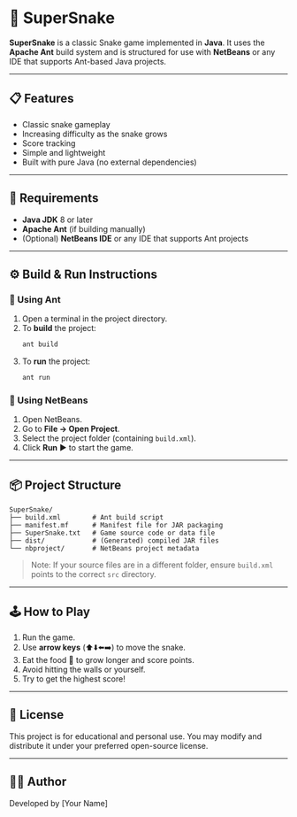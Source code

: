 # 🐍 SuperSnake

**SuperSnake** is a classic Snake game implemented in **Java**. It uses the **Apache Ant** build system and is structured for use with **NetBeans** or any IDE that supports Ant-based Java projects.

---

## 📋 Features

- Classic snake gameplay  
- Increasing difficulty as the snake grows  
- Score tracking  
- Simple and lightweight  
- Built with pure Java (no external dependencies)

---

## 🧰 Requirements

- **Java JDK** 8 or later  
- **Apache Ant** (if building manually)  
- (Optional) **NetBeans IDE** or any IDE that supports Ant projects

---

## ⚙️ Build & Run Instructions

### 🔨 Using Ant

1. Open a terminal in the project directory.
2. To **build** the project:
   ```bash
   ant build
   ```
3. To **run** the project:
   ```bash
   ant run
   ```

### 🧱 Using NetBeans

1. Open NetBeans.
2. Go to **File → Open Project**.
3. Select the project folder (containing `build.xml`).
4. Click **Run** ▶️ to start the game.

---

## 📦 Project Structure

```
SuperSnake/
├── build.xml        # Ant build script
├── manifest.mf      # Manifest file for JAR packaging
├── SuperSnake.txt   # Game source code or data file
├── dist/            # (Generated) compiled JAR files
└── nbproject/       # NetBeans project metadata
```

> Note: If your source files are in a different folder, ensure `build.xml` points to the correct `src` directory.

---

## 🕹️ How to Play

1. Run the game.
2. Use **arrow keys** (⬆️⬇️⬅️➡️) to move the snake.
3. Eat the food 🍏 to grow longer and score points.
4. Avoid hitting the walls or yourself.
5. Try to get the highest score!

---

## 📄 License

This project is for educational and personal use. You may modify and distribute it under your preferred open-source license.

---

## 👨‍💻 Author

Developed by [Your Name]
